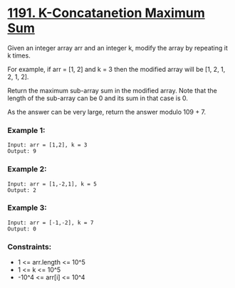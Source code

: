 # [1191. K-Concatanetion Maximum Sum](https://leetcode.com/problems/k-concatenation-maximum-sum/description/)
Given an integer array arr and an integer k, modify the array by repeating it k times.

For example, if arr = [1, 2] and k = 3 then the modified array will be [1, 2, 1, 2, 1, 2].

Return the maximum sub-array sum in the modified array. Note that the length of the sub-array can be 0 and its sum in that case is 0.

As the answer can be very large, return the answer modulo 109 + 7.

 

### Example 1:
```text
Input: arr = [1,2], k = 3
Output: 9
```
### Example 2:
```text
Input: arr = [1,-2,1], k = 5
Output: 2
```
### Example 3:
```text
Input: arr = [-1,-2], k = 7
Output: 0
``` 

### Constraints:

* 1 <= arr.length <= 10^5
* 1 <= k <= 10^5
* -10^4 <= arr[i] <= 10^4

